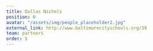 ```yaml
---
title: Dallas Nichols
position: 0
avatar: "/assets/img/people_placeholder2.jpg"
external_link: http://www.baltimorecityschools.org/39
team: partners
order: 5
---
```



